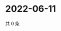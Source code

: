 # 2022-06-11

共 0 条

<!-- BEGIN WEIBO -->
<!-- 最后更新时间 Sat Jun 11 2022 02:20:16 GMT+0800 (China Standard Time) -->

<!-- END WEIBO -->
